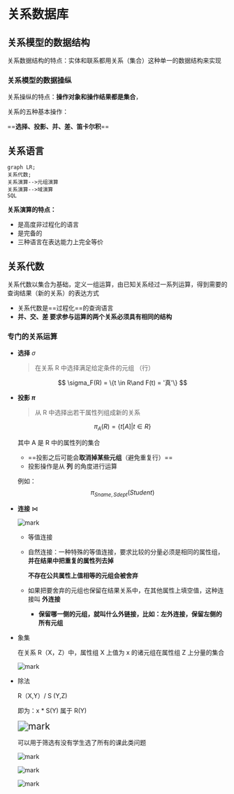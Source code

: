 # 关系数据库

## 关系模型的数据结构

关系数据结构的特点：实体和联系都用关系（集合）这种单一的数据结构来实现

### 关系模型的数据操纵

关系操纵的特点：**操作对象和操作结果都是集合**，

关系的五种基本操作：

==**选择、投影、并、差、笛卡尔积**==

## 关系语言

```mermaid
graph LR;
关系代数;
关系演算-->元组演算
关系演算-->域演算
SQL
```

**关系演算的特点：**

- 是高度非过程化的语言
- 是完备的
- 三种语言在表达能力上完全等价

## 关系代数

关系代数以集合为基础，定义一组运算，由已知关系经过一系列运算，得到需要的查询结果（新的关系）的表达方式

- 关系代数是==过程化==的查询语言
- **并、交、差 要求参与运算的两个关系必须具有相同的结构**

### 专门的关系运算

- **选择** $\sigma$

  > 在关系 R 中选择满足给定条件的元组 （行）

  $$
  \sigma_F(R) = \{t \in R\and F(t) = '真'\}
  $$

- **投影 $\pi$**

  > 从 R 中选择出若干属性列组成新的关系

  $$
  \pi_A(R) = \{t[A] | t\in R\}
  $$

  其中 A 是 R 中的属性列的集合

  - ==投影之后可能会**取消掉某些元组**（避免重复行）==
  - 投影操作是从 **列** 的角度进行运算

  例如：
  $$
  \pi_{Sname,Sdept}(Student)
  $$

- **连接**  $\Join$

  ![mark](http://media.sumblog.cn/blog/20181210/JEim66SUrJoa.png?imageMogr2/thumbnail/!50p)

  - 等值连接

  - 自然连接：一种特殊的等值连接，要求比较的分量必须是相同的属性组，**并在结果中把重复的属性列去掉**

    **不存在公共属性上值相等的元组会被舍弃**

  - 如果把要舍弃的元组也保留在结果关系中，在其他属性上填空值，这种连接叫 **外连接**

    - **保留哪一侧的元组，就叫什么外链接，比如：左外连接，保留左侧的所有元组**

- 象集

  在关系 R（X，Z）中，属性组 X 上值为 x 的诸元组在属性组 Z 上分量的集合

  ![mark](http://media.sumblog.cn/blog/20181210/Qs1D2XwIrLC3.png?imageMogr2/thumbnail/!80p)

- 除法

  R（X,Y）/ S (Y,Z)

  即为：x * S(Y) 属于 R(Y)

  <img src="http://media.sumblog.cn/blog/20181210/zeeGCfj4DRcF.png?imageMogr2/thumbnail/!50p" alt="mark" style="zoom:150%;" />

  可以用于筛选有没有学生选了所有的课此类问题

  ![mark](http://media.sumblog.cn/blog/20181210/LnOrQVaIU6iR.png?imageMogr2/thumbnail/!70p)

  ![mark](http://media.sumblog.cn/blog/20181210/dh0F0CNKKDid.png?imageMogr2/thumbnail/!70p)

  ![mark](http://media.sumblog.cn/blog/20181210/g6IJuTd9FfAo.png?imageMogr2/thumbnail/!70p)

